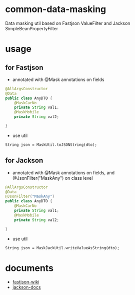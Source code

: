 # common-data-masking

Data masking util based on Fastjson ValueFilter and Jackson SimpleBeanPropertyFilter

# usage

## for Fastjson
- annotated with @Mask annotations on fields
```java
@AllArgsConstructor
@Data
public class AnyDTO {
    @MaskCarNo
    private String val1;
    @MaskMobile
    private String val2;

}
```
- use util
```md
String json = MaskUtil.toJSONString(dto);
```
## for Jackson
- annotated with @Mask annotations on fields, and @JsonFilter("MaskAny") on class level
```java
@AllArgsConstructor
@Data
@JsonFilter("MaskAny")
public class AnyDTO {
    @MaskCarNo
    private String val1;
    @MaskMobile
    private String val2;

}
```
- use util
```md
String json = MaskJackUtil.writeValueAsString(dto);
```
# documents

- [fastjson-wiki](https://github.com/alibaba/fastjson/wiki)
- [jackson-docs](https://github.com/FasterXML/jackson-docs)